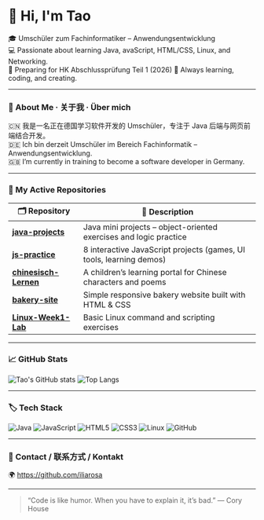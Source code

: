 # 👋 Hi, I'm Tao  
🎓 Umschüler zum Fachinformatiker – Anwendungsentwicklung   
💻 Passionate about learning Java, avaScript, HTML/CSS, Linux, and Networking.  
🌱 Preparing for HK Abschlussprüfung Teil 1 (2026) 
🧠 Always learning, coding, and creating.

---

### 🧭 About Me · 关于我 · Über mich
🇨🇳 我是一名正在德国学习软件开发的 Umschüler，专注于 Java 后端与网页前端结合开发。  
🇩🇪 Ich bin derzeit Umschüler im Bereich Fachinformatik – Anwendungsentwicklung.  
🇬🇧 I’m currently in training to become a software developer in Germany.  

---

### 🚀 My Active Repositories
| 🗂 Repository | 🧠 Description |
|--------------|----------------|
| [**java-projects**](https://github.com/liarosa/java-projects) | Java mini projects – object-oriented exercises and logic practice |
| [**js-practice**](https://github.com/liarosa/js-practice) | 8 interactive JavaScript projects (games, UI tools, learning demos) |
| [**chinesisch-Lernen**](https://github.com/liarosa/chinesisch-Lernen) | A children’s learning portal for Chinese characters and poems |
| [**bakery-site**](https://github.com/liarosa/bakery-site) | Simple responsive bakery website built with HTML & CSS |
| [**Linux-Week1-Lab**](https://github.com/liarosa/Linux-Week1-Lab) | Basic Linux command and scripting exercises |

---

### 📈 GitHub Stats
![Tao's GitHub stats](https://github-readme-stats.vercel.app/api?username=liarosa&show_icons=true&theme=radical)
![Top Langs](https://github-readme-stats.vercel.app/api/top-langs/?username=liarosa&layout=compact&theme=radical)

---

### 🏷️ Tech Stack
![Java](https://img.shields.io/badge/Java-ED8B00?style=for-the-badge&logo=openjdk&logoColor=white)
![JavaScript](https://img.shields.io/badge/JavaScript-F7E017?style=for-the-badge&logo=javascript&logoColor=black)
![HTML5](https://img.shields.io/badge/HTML5-E34F26?style=for-the-badge&logo=html5&logoColor=white)
![CSS3](https://img.shields.io/badge/CSS3-1572B6?style=for-the-badge&logo=css3&logoColor=white)
![Linux](https://img.shields.io/badge/Linux-FCC624?style=for-the-badge&logo=linux&logoColor=black)
![GitHub](https://img.shields.io/badge/GitHub-181717?style=for-the-badge&logo=github&logoColor=white)

---

### 💬 Contact / 联系方式 / Kontakt 
🌍 https://github.com/iliarosa

---

> “Code is like humor. When you have to explain it, it’s bad.” — Cory House
